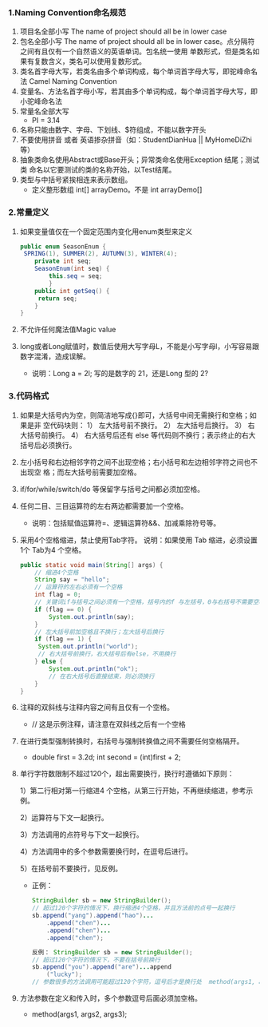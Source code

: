 ### 1.Naming Convention命名规范

1. 项目名全部小写 The name of project should all be in lower case
2. 包名全部小写 The name of project should all be in lower case。点分隔符之间有且仅有一个自然语义的英语单词。包名统一使用 单数形式，但是类名如果有复数含义，类名可以使用复数形式。 
3. 类名首字母大写，若类名由多个单词构成，每个单词首字母大写，即驼峰命名法 Camel Naming Convention
4. 变量名、方法名首字母小写，若其由多个单词构成，每个单词首字母大写，即小驼峰命名法
5. 常量名全部大写
   * PI = 3.14
6. 名称只能由数字、字母、下划线、$符组成，不能以数字开头
7. 不要使用拼音 或者 英语掺杂拼音（如：StudentDianHua || MyHomeDiZhi 等）
8. 抽象类命名使用Abstract或Base开头；异常类命名使用Exception 结尾；测试类 命名以它要测试的类的名称开始，以Test结尾。 
9. 类型与中括号紧挨相连来表示数组。
   * 定义整形数组 int[] arrayDemo。不是 int arrayDemo[]

### 2.常量定义

1. 如果变量值仅在一个固定范围内变化用enum类型来定义

   ```java
   public enum SeasonEnum {     
   	SPRING(1), SUMMER(2), AUTUMN(3), WINTER(4);     
       private int seq;
       SeasonEnum(int seq) {  
           this.seq = seq;     
           }     
       public int getSeq() {
       	return seq;     
       } 
   } 
   ```

2. 不允许任何魔法值Magic value

3. long或者Long赋值时，数值后使用大写字母L，不能是小写字母l，小写容易跟 数字混淆，造成误解。 

   * 说明：Long a = 2l; 写的是数字的 21，还是Long 型的 2?

### 3.代码格式

1. 如果是大括号内为空，则简洁地写成{}即可，大括号中间无需换行和空格；如果是非 空代码块则：  1） 左大括号前不换行。  2） 左大括号后换行。  3） 右大括号前换行。  4） 右大括号后还有 else 等代码则不换行；表示终止的右大括号后必须换行。 

2. 左小括号和右边相邻字符之间不出现空格；右小括号和左边相邻字符之间也不出现空 格；而左大括号前需要加空格。

3. if/for/while/switch/do 等保留字与括号之间都必须加空格。

4. 任何二目、三目运算符的左右两边都需要加一个空格。 

   * 说明：包括赋值运算符=、逻辑运算符&&、加减乘除符号等。 

5. 采用4个空格缩进，禁止使用Tab字符。 说明：如果使用 Tab 缩进，必须设置 1个 Tab为4 个空格。

   ```java
   public static void main(String[] args) {     
       // 缩进4个空格
       String say = "hello";
       // 运算符的左右必须有一个空格
       int flag = 0;
       // 关键词if与括号之间必须有一个空格，括号内的f 与左括号，0与右括号不需要空格     
       if (flag == 0) {         
           System.out.println(say);
       }
       // 左大括号前加空格且不换行；左大括号后换行
       if (flag == 1) {
       	System.out.println("world");
       	// 右大括号前换行，右大括号后有else，不用换行
       } else {
           System.out.println("ok");
           // 在右大括号后直接结束，则必须换行     
       } 
   } 
   ```

6. 注释的双斜线与注释内容之间有且仅有一个空格。 

   * // 这是示例注释，请注意在双斜线之后有一个空格 

7. 在进行类型强制转换时，右括号与强制转换值之间不需要任何空格隔开。 

   * double first = 3.2d; int second = (int)first + 2; 

8. 单行字符数限制不超过120个，超出需要换行，换行时遵循如下原则：  

   1）第二行相对第一行缩进4 个空格，从第三行开始，不再继续缩进，参考示例。 

   2）运算符与下文一起换行。  

   3）方法调用的点符号与下文一起换行。  

   4）方法调用中的多个参数需要换行时，在逗号后进行。  

   5）在括号前不要换行，见反例。 

   * 正例： 

     ```java
     StringBuilder sb = new StringBuilder();
     // 超过120个字符的情况下，换行缩进4个空格，并且方法前的点号一起换行  
     sb.append("yang").append("hao")...
         .append("chen")...
         .append("chen")...
         .append("chen");
     
     反例： StringBuilder sb = new StringBuilder(); 
     // 超过120个字符的情况下，不要在括号前换行 
     sb.append("you").append("are")...append
         ("lucky"); 
     // 参数很多的方法调用可能超过120个字符，逗号后才是换行处  method(args1, args2, args3, ...     , argsX); 
     ```

9. 方法参数在定义和传入时，多个参数逗号后面必须加空格。 

   * method(args1, args2, args3); 

